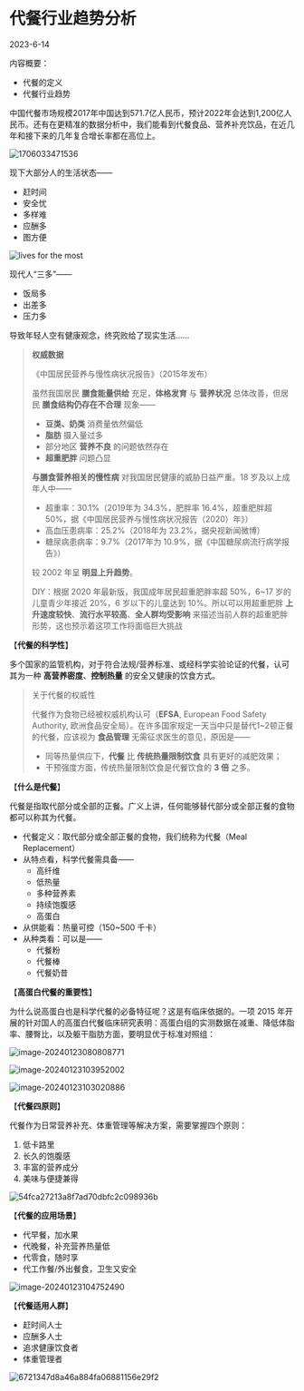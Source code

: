 # 代餐行业趋势分析

2023-6-14



内容概要：

- 代餐的定义
- 代餐行业趋势

中国代餐市场规模2017年中国达到571.7亿人民币，预计2022年会达到1,200亿人民币。还有在更精准的数据分析中，我们能看到代餐食品、营养补充饮品，在近几年和接下来的几年复合增长率都在高位上。

![1706033471536](imgs/8.png)

现下大部分人的生活状态——

- 赶时间
- 安全忧
- 多样难
- 应酬多
- 图方便

![lives for the most](imgs/1.png)

现代人“三多”——

- 饭局多
- 出差多
- 压力多

导致年轻人空有健康观念，终究败给了现实生活……

> **权威数据**
>
> 《中国居民营养与慢性病状况报告》（2015年发布）
>
> 虽然我国居民 **膳食能量供给** 充足，**体格发育** 与 **营养状况** 总体改善，但居民 **膳食结构仍存在不合理** 现象——
>
> - **豆类、奶类** 消费量依然偏低
> - **脂肪** 摄入量过多
> - 部分地区 **营养不良** 的问题依然存在
> - **超重肥胖** 问题凸显
>
> **与膳食营养相关的慢性病** 对我国居民健康的威胁日益严重。18 岁及以上成年人中——
>
> - 超重率：30.1%（2019年为 34.3%，肥胖率 16.4%，超重肥胖超 50%，据《中国居民营养与慢性病状况报告（2020）年》）
> - 高血压患病率：25.2%（2018年为 23.2%，据央视新闻微博）
> - 糖尿病患病率：9.7%（2017年为 10.9%，据《中国糖尿病流行病学报告》）
>
> 较 2002 年呈 **明显上升趋势**。
>
> DIY：根据 2020 年最新版，我国成年居民超重肥胖率超 50%，6~17 岁的儿童青少年接近 20%，6 岁以下的儿童达到 10%。所以可以用超重肥胖 **上升速度较快**、**流行水平较高**、**全人群均受影响** 来描述当前人群的超重肥胖形势，这也预示着这项工作将面临巨大挑战

【**代餐的科学性**】

多个国家的监管机构，对于符合法规/营养标准、或经科学实验论证的代餐，认可其为一种 **高营养密度**、**控制热量** 的安全又健康的饮食方式。

> 关于代餐的权威性
>
> 代餐作为食物已经被权威机构认可（**EFSA**, European Food Safety Authority, 欧洲食品安全局）。在许多国家规定一天当中只是替代1~2顿正餐的代餐，应该视为 **食品管理** 无需征求医生的意见，原因是——
>
> - 同等热量供应下，**代餐** 比 **传统热量限制饮食** 具有更好的减肥效果；
> - 干预强度方面，传统热量限制饮食是代餐饮食的 **3 倍** 之多。

【**什么是代餐**】

代餐是指取代部分或全部的正餐。广义上讲，任何能够替代部分或全部正餐的食物都可以称其为代餐。

- 代餐定义：取代部分或全部正餐的食物，我们统称为代餐（Meal Replacement）
- 从特点看，科学代餐需具备——
  - 高纤维
  - 低热量
  - 多种营养素
  - 持续饱腹感
  - 高蛋白
- 从供能看：热量可控（150~500 千卡）
- 从种类看：可以是——
  - 代餐粉
  - 代餐棒
  - 代餐奶昔

【**高蛋白代餐的重要性**】

为什么说高蛋白也是科学代餐的必备特征呢？这是有临床依据的。一项 2015 年开展的针对国人的高蛋白代餐临床研究表明：高蛋白组的实测数据在减重、降低体脂率、腰臀比，以及躯干脂肪方面，要明显优于标准对照组：

![image-20240123080808771](imgs/2.png)

![image-20240123103952002](imgs/3.png)

![image-20240123103020886](imgs/4.png)

【**代餐四原则**】

代餐作为日常营养补充、体重管理等解决方案，需要掌握四个原则：

1. 低卡路里
2. 长久的饱腹感
3. 丰富的营养成分
4. 美味与便捷兼得

![54fca27213a8f7ad70dbfc2c098936b](imgs/5.png)

【**代餐的应用场景**】

- 代早餐，加水果
- 代晚餐，补充营养热量低
- 代零食，随时享
- 代工作餐/外出餐食，卫生又安全

![image-20240123104752490](imgs/6.png)

【**代餐适用人群**】

- 赶时间人士
- 应酬多人士
- 追求健康饮食者
- 体重管理者

![6721347d8a46a884fa06881156e29f2](imgs/7.png)
